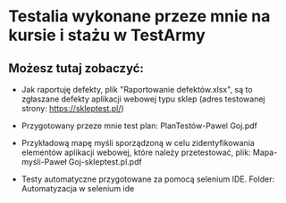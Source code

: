 # Testalia wykonane przeze mnie na kursie i stażu w TestArmy

## Możesz tutaj zobaczyć: 

- Jak raportuję defekty, plik "Raportowanie defektów.xlsx", są to zgłaszane defekty aplikacji webowej typu sklep (adres testowanej strony: https://skleptest.pl/)

- Przygotowany przeze mnie test plan: PlanTestów-Pawel Goj.pdf

- Przykładową mapę myśli sporządzoną w celu zidentyfikowania elementów aplikacji webowej, które należy przetestować, plik: Mapa-myśli-Paweł Goj-skleptest.pl.pdf

- Testy automatyczne przygotowane za pomocą selenium IDE. Folder: Automatyzacja w selenium ide


